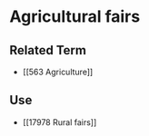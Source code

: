 # Agricultural fairs  

## Related Term

- [[563 Agriculture]]  

## Use

- [[17978 Rural fairs]]  

